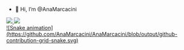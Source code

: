 - 👋 Hi, I’m @AnaMarcacini
<!--- - 👀 I’m interested in ...
- 🌱 I’m currently learning ...
- 💞️ I’m looking to collaborate on ...
- 📫 How to reach me ... --->

<!---
AnaMarcacini/AnaMarcacini is a ✨ special ✨ repository because its `README.md` (this file) appears on your GitHub profile.
You can click the Preview link to take a look at your changes.
--->


 <div style="justify-content:space-between">

  <a href="https://www.linkedin.com/in/ana-helena-marcacini-a06387178">
  <img height="40%" src="https://github-readme-stats.vercel.app/api?username=AnaMarcacini&show_icons=true&theme=dracula&include_all_commits=true&count_private=true"/>
  <img height="30%" src="https://github-readme-stats.vercel.app/api/top-langs/?username=AnaMarcacini&layout=compact&langs_count=7&theme=dracula"/>

 </div>
![Snake animation](https://github.com/AnaMarcacini/AnaMarcacini/blob/output/github-contribution-grid-snake.svg)
